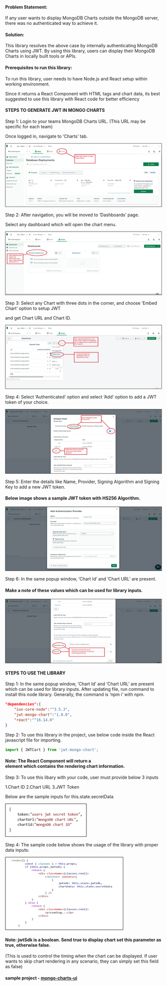 #### Problem Statement:
If any user wants to display MongoDB Charts outside the MongoDB server, there was no authenticated way to achieve it.

#### Solution:
This library resolves the above case by internally authenticating MongoDB Charts using JWT. By using this library, users can display their MongoDB Charts in locally built tools or APIs.

#### Prerequisites to run this library:

To run this library, user needs to have Node.js and React setup within working environment. 

Since it returns a React Component with HTML tags and chart data, its best suggested to use this library with React code for better efficiency 

#### STEPS TO GENERATE JWT IN MONGO CHARTS
Step 1: Login to your teams MongoDB Charts URL. (This URL may be specific for each team)

Once logged in, navigate to ‘Charts’ tab. 

![chartImage](./.gitlabDocs/chartSample.jpg)

Step 2: After navigation, you will be moved to ‘Dashboards’ page. 

Select any dashboard which will open the chart menu.

![dashboardImage](./.gitlabDocs/dashboard.png)

Step 3: Select any Chart with three dots in the corner, and choose ‘Embed Chart’ option to setup JWT 

and get Chart URL and Chart ID.

![embed](./.gitlabDocs/embedImage.png)

Step 4: Select ‘Authenticated’ option and select ‘Add’ option to add a JWT token of your choice.

![Authentication](./.gitlabDocs/Authentication.png)

Step 5: Enter the details like Name, Provider, Signing Algorithm and Signing Key to add a new JWT token.

#### Below image shows a sample JWT token with HS256 Algorithm.

![JWT](./.gitlabDocs/JWT.png)

Step 6: In the same popup window, ‘Chart Id’ and ‘Chart URL’ are present. 

#### Make a note of these values which can be used for library inputs.

![ChartIdUrl](./.gitlabDocs/ChartIdUrl.png)




#### STEPS TO USE THE LIBRARY​
Step 1: In the same popup window, ‘Chart Id’ and ‘Chart URL’ are present which can be used for library inputs.
After updating file, run command to install this node library. Generally, the command is ‘npm i’ with npm.
```json
"dependencies":{
    "iux-core-node":"^3.5.3",
    "jwt-mongo-chart":"1.0.0",
    "react":"^16.14.0"
}
```
Step 2: To use this library in the project, use below code inside the React javascript file for importing.
```js
import { JWTCart } from 'jwt-mongo-chart';
```
#### Note: The React Component will return a <div> element which contains the rendering chart information.

Step 3: To use this libary with your code, user must provide below 3 inputs

1.Chart ID
2.Chart URL
3.JWT Token

Below are the sample inputs for this.state.secretData
    
![JWTJson](./.gitlabDocs/JWTJson.png)    
    
Step 4: The sample code below shows the usage of the library with proper data inputs:
    
![react](./.gitlabDocs/react.png)       

#### Note: jwtSdk is a boolean. Send true to display chart set this parameter as true, otherwise false.

(This is used to control the timing when the chart can be displayed. If user wants to skip chart rendering in any scenario, they can simply set this field as false)
    
#### sample project - [mongo-charts-ui](https://github.com/accinnovation/mongo-charts-ui)
    

